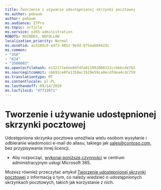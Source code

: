 ```yaml
---
title: Tworzenie i używanie udostępnionej skrzynki pocztowej
ms.author: pebaum
author: pebaum
ms.audience: ITPro
ms.topic: article
ms.service: o365-administration
ROBOTS: NOINDEX, NOFOLLOW
localization_priority: Normal
ms.assetid: ac4188c0-a4f3-4852-9ed4-075ea684423c
ms.common:
- "358"
- "624"
- "3500003"
ms.openlocfilehash: e132171e6ee89fdfa011992000332ccbbbcde7b5
ms.sourcegitcommit: c6692ce0fa1358ec3529e59ca0ecdfdea4cdc759
ms.translationtype: MT
ms.contentlocale: pl-PL
ms.lasthandoff: 09/14/2020
ms.locfileid: "47712671"
---
```

# <a name="create-and-use-a-shared-mailbox"></a>Tworzenie i używanie udostępnionej skrzynki pocztowej

Udostępniona skrzynka pocztowa umożliwia wielu osobom wysyłanie i odbieranie wiadomości e-mail do aliasu, takiego jak sales@contoso.com, bez przypisywania innej licencji.
  
- Aby rozpocząć, [wykonaj poniższe czynności](https://portal.office.com/AdminPortal/Home#/AssistedGuide/addemailoptions) w centrum administracyjnym usługi Microsoft 365. 

Możesz również przeczytać artykuł [Tworzenie udostępnionej skrzynki pocztowej](https://docs.microsoft.com/microsoft-365/admin/email/create-a-shared-mailbox) z informacją o tym, co należy wiedzieć o udostępnionych skrzynkach pocztowych, takich jak korzystanie z nich.
  